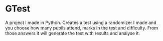 # GTest
A project I made in Python.
Creates a test using a randomizer I made and you choose how many pupils attend, marks in the test and difficulty. From those answers it will generate the test with results and analyse it. 
